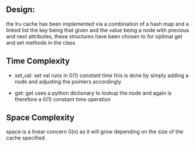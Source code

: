 
## Design:
the lru cache has been implemented via a combination of a hash map and a linked list the key being that given and the value being a node with previous and next attributes, these structures have been chosen to for optimal get and set methods in the class

## Time Complexity
* set_val:
set val runs in 0(1) constant time this is done by simply adding a node and adjusting the pointers accordingly 

* get:
get uses a python dictionary to lookup the node and again is therefore a 0(1) constant time operation

## Space Complexity
space is a linear concern 0(n) as it will grow depending on the size of the cache specified